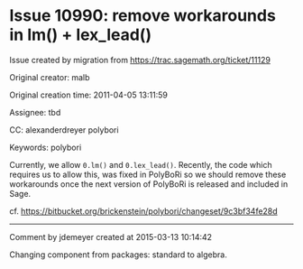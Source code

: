 # Issue 10990: remove workarounds in lm() + lex_lead()

Issue created by migration from https://trac.sagemath.org/ticket/11129

Original creator: malb

Original creation time: 2011-04-05 13:11:59

Assignee: tbd

CC:  alexanderdreyer polybori

Keywords: polybori

Currently, we allow `0.lm()` and `0.lex_lead()`. Recently, the code which requires us to allow this, was fixed in PolyBoRi so we should remove these workarounds once the next version of PolyBoRi is released and included in Sage.

cf. https://bitbucket.org/brickenstein/polybori/changeset/9c3bf34fe28d


---

Comment by jdemeyer created at 2015-03-13 10:14:42

Changing component from packages: standard to algebra.
